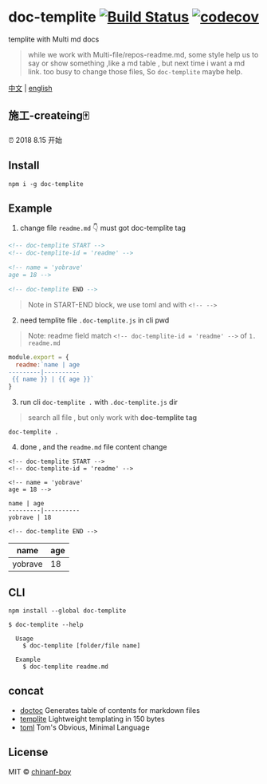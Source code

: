 # doc-templite [![Build Status](https://travis-ci.org/chinanf-boy/doc-templite.svg?branch=master)](https://travis-ci.org/chinanf-boy/doc-templite) [![codecov](https://codecov.io/gh/chinanf-boy/doc-templite/badge.svg?branch=master)](https://codecov.io/gh/chinanf-boy/doc-templite?branch=master)

<!-- [![explain](http://llever.com/explain.svg)](https://github.com/chinanf-boy/doc-templite-explain) -->

templite with Multi md docs

> while we work with Multi-file/repos-readme.md, some style help us to say or show something ,like a md table , but next time i want a md link. too busy to change those files, So `doc-templite` maybe help.

[中文](./readme.zh.md) | [english](./readme.md)

## 施工-createing🀄️

⏰ 2018 8.15 开始

## Install

```
npm i -g doc-templite
```

## Example

1. change file `readme.md` 👇 must got doc-templite tag

``` html
<!-- doc-templite START -->
<!-- doc-templite-id = 'readme' -->

<!-- name = 'yobrave'
age = 18 -->

<!-- doc-templite END -->
```

> Note in START-END block, we use toml and with `<!-- -->`

2. need templite file `.doc-templite.js` in cli pwd

> Note: readme field match `<!-- doc-templite-id = 'readme' -->` of `1. readme.md`

``` js
module.export = {
  readme:`name | age
---------|----------
 {{ name }} | {{ age }}`
}
```

3. run cli `doc-templite .` with `.doc-templite.js` dir

> search all file , but only work with **doc-templite tag**

```
doc-templite .
```

4. done , and the `readme.md` file content change

```
<!-- doc-templite START -->
<!-- doc-templite-id = 'readme' -->

<!-- name = 'yobrave'
age = 18 -->

name | age
---------|----------
yobrave | 18

<!-- doc-templite END -->
```

name | age
---------|----------
yobrave | 18




## CLI

```
npm install --global doc-templite
```

```
$ doc-templite --help

  Usage
    $ doc-templite [folder/file name]

  Example
    $ doc-templite readme.md

```


<!-- ## API

### docTemplite(input, [options])

#### input

name: | input
---------|----------
Type: | `string`
Desc: | Lorem ipsum.

#### options

##### foo

 name: | foo
---------|----------
Type: | `boolean`
Default: | `false`
Desc: | Lorem ipsum. -->



## concat

- [doctoc](https://github.com/thlorenz/doctoc) Generates table of contents for markdown files
- [templite](https://github.com/lukeed/templite) Lightweight templating in 150 bytes
- [toml](https://github.com/toml-lang/toml) Tom's Obvious, Minimal Language


## License

MIT © [chinanf-boy](http://llever.com)
